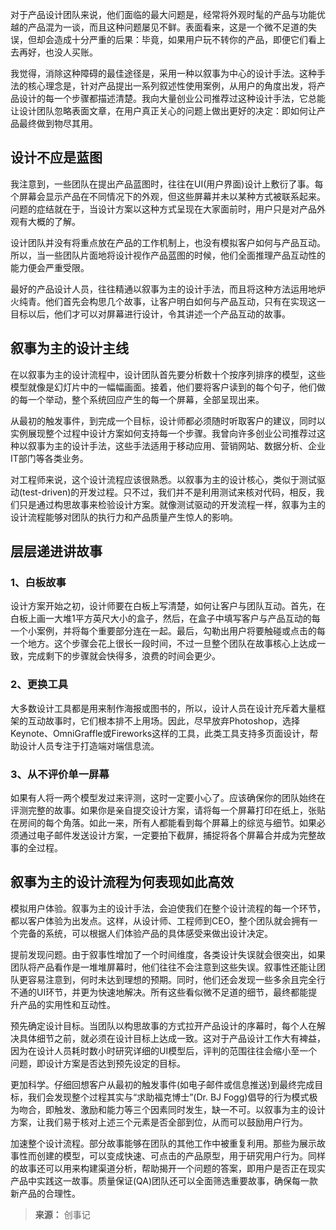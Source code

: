 对于产品设计团队来说，他们面临的最大问题是，经常将外观时髦的产品与功能优越的产品混为一谈，而且这种问题屡见不鲜。表面看来，这是一个微不足道的失误，但却会造成十分严重的后果：毕竟，如果用户玩不转你的产品，即便它们看上去再好，也没人买账。

我觉得，消除这种障碍的最佳途径是，采用一种以叙事为中心的设计手法。这种手法的核心理念是，针对产品提出一系列叙述性使用案例，从用户的角度出发，将产品设计的每一个步骤都描述清楚。我向大量创业公司推荐过这种设计手法，它总能让设计团队忽略表面文章，在用户真正关心的问题上做出更好的决定：即如何让产品最终做到物尽其用。

## 设计不应是蓝图

我注意到，一些团队在提出产品蓝图时，往往在UI(用户界面)设计上敷衍了事。每个屏幕会显示产品在不同情况下的外观，但这些屏幕并未以某种方式被联系起来。问题的症结就在于，当设计方案以这种方式呈现在大家面前时，用户只是对产品外观有大概的了解。

设计团队并没有将重点放在产品的工作机制上，也没有模拟客户如何与产品互动。所以，当一些团队片面地将设计视作产品蓝图的时候，他们全面推理产品互动性的能力便会严重受限。

最好的产品设计人员，往往精通以叙事为主的设计手法，而且将这种方法运用地炉火纯青。他们首先会构思几个故事，让客户明白如何与产品互动，只有在实现这一目标以后，他们才可以对屏幕进行设计，令其讲述一个产品互动的故事。

## 叙事为主的设计主线

在以叙事为主的设计流程中，设计团队首先要分析数十个按序列排序的模型，这些模型就像是幻灯片中的一幅幅画面。接着，他们要将客户读到的每个句子，他们做的每一个举动，整个系统回应产生的每一个屏幕，全部呈现出来。

从最初的触发事件，到完成一个目标，设计师都必须随时听取客户的建议，同时以实例展现整个过程中设计方案如何支持每一个步骤。我曾向许多创业公司推荐过这种以叙事为主的设计手法，这些手法适用于移动应用、营销网站、数据分析、企业IT部门等各类业务。

对工程师来说，这个设计流程应该很熟悉。以叙事为主的设计核心，类似于测试驱动(test-driven)的开发过程。只不过，我们并不是利用测试来核对代码，相反，我们只是通过构思故事来检验设计方案。就像测试驱动的开发流程一样，叙事为主的设计流程能够对团队的执行力和产品质量产生惊人的影响。

## 层层递进讲故事

### 1、白板故事

设计方案开始之初，设计师要在白板上写清楚，如何让客户与团队互动。首先，在白板上画一大堆1平方英尺大小的盒子，然后，在盒子中填写客户与产品互动的每一个小案例，并将每个重要部分连在一起。最后，勾勒出用户将要触碰或点击的每一个地方。这个步骤会花上很长一段时间，不过一旦整个团队在故事核心上达成一致，完成剩下的步骤就会快得多，浪费的时间会更少。

### 2、更换工具

大多数设计工具都是用来制作海报或图书的，所以，设计人员在设计充斥着大量框架的互动故事时，它们根本排不上用场。因此，尽早放弃Photoshop，选择Keynote、OmniGraffle或Fireworks这样的工具，此类工具支持多页面设计，帮助设计人员专注于打造端对端信息流。

### 3、从不评价单一屏幕

如果有人将一两个模型发过来评测，这时一定要小心了。应该确保你的团队始终在评测完整的故事。如果你是亲自提交设计方案，请将每一个屏幕打印在纸上，张贴在房间的每个角落。如此一来，所有人都能看到每个屏幕上的综览与细节。如果必须通过电子邮件发送设计方案，一定要拍下截屏，捕捉将各个屏幕合并成为完整故事的全过程。

## 叙事为主的设计流程为何表现如此高效

模拟用户体验。叙事为主的设计手法，会迫使我们在整个设计流程的每一个环节，都以客户体验为出发点。这样，从设计师、工程师到CEO，整个团队就会拥有一个完备的系统，可以根据人们体验产品的具体感受来做出设计决定。

提前发现问题。由于叙事性增加了一个时间维度，各类设计失误就会很突出，如果团队将产品看作是一堆堆屏幕时，他们往往不会注意到这些失误。叙事性还能让团队更容易注意到，何时未达到理想的预期。同时，他们还会发现一些多余且完全行不通的UI环节，并更为快速地解决。所有这些看似微不足道的细节，最终都能提升产品的实用性和互动性。

预先确定设计目标。当团队以构思故事的方式拉开产品设计的序幕时，每个人在解决具体细节之前，就必须在设计目标上达成一致。这对于产品设计工作大有裨益，因为在设计人员耗时数小时研究详细的UI模型后，评判的范围往往会缩小至一个问题，即设计方案是否达到预先设定的目标。

更加科学。仔细回想客户从最初的触发事件(如电子邮件或信息推送)到最终完成目标，我们会发现整个过程其实与“求助福克博士”(Dr. BJ Fogg)倡导的行为模式极为吻合，即触发、激励和能力等三个因素同时发生，缺一不可。以叙事为主的设计方案，让我们易于核对上述三个元素是否全部到位，从而可以鼓励用户行为。

加速整个设计流程。部分故事能够在团队的其他工作中被重复利用。那些为展示故事性而创建的模型，可以变成快速、可点击的产品原型，用于研究用户行为。同样的故事还可以用来构建渠道分析，帮助揭开一个问题的答案，即用户是否正在现实产品中实践这一故事。质量保证(QA)团队还可以全面筛选重要故事，确保每一款新产品的合理性。


> **来源：** 创事记